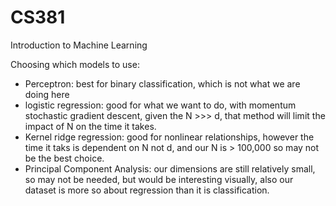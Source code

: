 # CS381
Introduction to Machine Learning


Choosing which models to use:
- Perceptron: best for binary classification, which is not what we are doing here
- logistic regression: good for what we want to do, with momentum stochastic gradient descent, given the N >>> d, that method will limit the impact of N on the time it takes.
- Kernel ridge regression: good for nonlinear relationships, however the time it taks is dependent on N not d, and our N is > 100,000 so may not be the best choice. 
- Principal Component Analysis: our dimensions are still relatively small, so may not be needed, but would be interesting visually, also our dataset is more so about regression than it is classification.